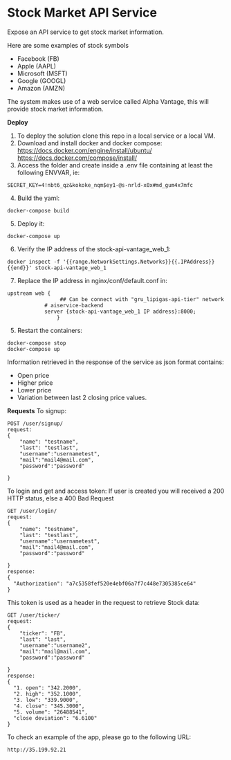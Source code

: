 # Stock Market API Service

Expose an API service to get stock market information. 

Here are some examples of stock symbols
- Facebook (FB)
- Apple (AAPL)
- Microsoft (MSFT)
- Google (GOOGL)
- Amazon (AMZN)

The system makes use of a web service called Alpha Vantage, this will provide stock market information.

**Deploy**

1. To deploy the solution clone this repo in a local service or a local VM.
2. Download and install docker and docker compose:
  https://docs.docker.com/engine/install/ubuntu/
  https://docs.docker.com/compose/install/
3. Access the folder and create inside a .env file containing at least the following ENVVAR, ie:
```
SECRET_KEY=4!nbt6_qz&kokoke_nqm$ey1-@s-nrld-x0x#md_gum4x7mfc
```
4. Build the yaml:
```
docker-compose build
```
5. Deploy it:
```
docker-compose up
```
6. Verify the IP address of the stock-api-vantage_web_1:
```
docker inspect -f '{{range.NetworkSettings.Networks}}{{.IPAddress}}{{end}}' stock-api-vantage_web_1
```
7. Replace the IP address in nginx/conf/default.conf in:
```
upstream web {
                 ## Can be connect with "gru_lipigas-api-tier" network
            # aiservice-backend
            server {stock-api-vantage_web_1 IP address}:8000;
                }
```
5. Restart the containers:
```
docker-compose stop
docker-compose up
```
Information retrieved in the response of the service as json format contains:
- Open price
- Higher price
- Lower price
- Variation between last 2 closing price values.

**Requests**
To signup:
```
POST /user/signup/
request:
{
	"name": "testname",
	"last": "testlast",
	"username":"usernametest",
	"mail":"mail4@mail.com",
	"password":"password"
	
}
```
To login and get and access token:
If user is created you will received a 200 HTTP status, else a 400 Bad Request
```
GET /user/login/
request:
{
	"name": "testname",
	"last": "testlast",
	"username":"usernametest",
	"mail":"mail4@mail.com",
	"password":"password"
	
}
response:
{
  "Authorization": "a7c5358fef520e4ebf06a7f7c448e7305385ce64"
}
```
This token is used as a header in the request to retrieve  Stock data:
```
GET /user/ticker/
request:
{
	"ticker": "FB",
	"last": "last",
	"username":"username2",
	"mail":"mail@mail.com",
	"password":"password"
	
}
response:
{
  "1. open": "342.2000",
  "2. high": "352.1000",
  "3. low": "339.9000",
  "4. close": "345.3000",
  "5. volume": "26488541",
  "close deviation": "6.6100"
}
```
To check an example of the app, please go to the following URL:
```
http://35.199.92.21
```
